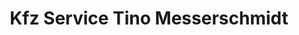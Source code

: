 ---
title: "Kfz Service Tino Messerschmidt"
url: /weinboehla/kfz-service-tino-messerschmidt/
shop: Autowerkstatt
---